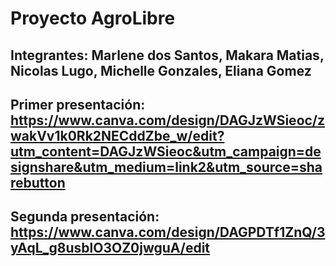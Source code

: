 # Proyecto AgroLibre


## Integrantes: Marlene dos Santos, Makara Matias, Nicolas Lugo, Michelle Gonzales, Eliana Gomez

## Primer presentación: https://www.canva.com/design/DAGJzWSieoc/zwakVv1k0Rk2NECddZbe_w/edit?utm_content=DAGJzWSieoc&utm_campaign=designshare&utm_medium=link2&utm_source=sharebutton

## Segunda presentación: https://www.canva.com/design/DAGPDTf1ZnQ/3yAqL_g8usblO3OZ0jwguA/edit
